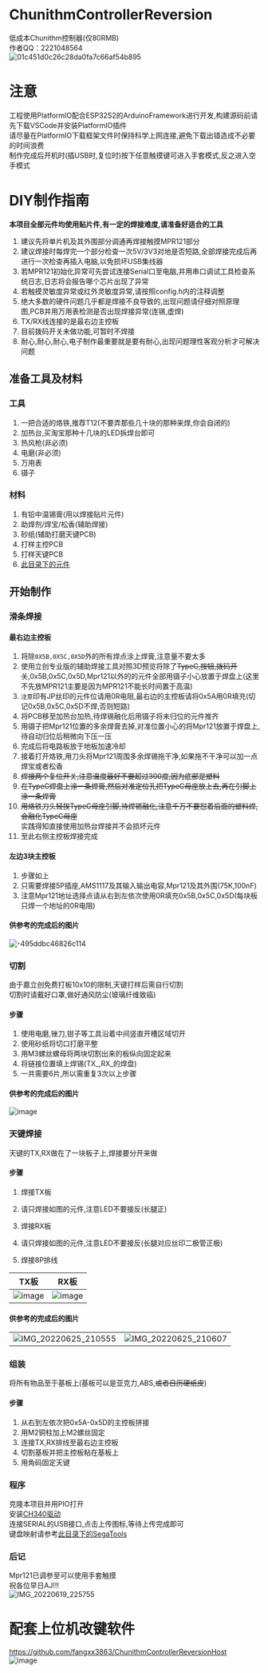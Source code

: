 # ChunithmControllerReversion  
低成本Chunithm控制器(仅80RMB)  
作者QQ：2221048564  
![01c451d0c26c28da0fa7c66af54b895](https://user-images.githubusercontent.com/48589001/174531189-dbdf7255-bfd1-4cbe-8069-07f8f9f01af1.jpg)

# 注意  
工程使用PlatformIO配合ESP32S2的ArduinoFramework进行开发,构建源码前请先下载VSCode并安装PlatformIO插件  
请尽量在PlatformIO下载框架文件时保持科学上网连接,避免下载出错造成不必要的时间浪费  
制作完成后开机时(插USB时,复位时)按下任意触摸键可进入手套模式,反之进入空手模式  

# DIY制作指南  
**本项目全部元件均使用贴片件,有一定的焊接难度,请准备好适合的工具**  
1. 建议先将单片机及其外围部分调通再焊接触摸MPR121部分  
2. 建议焊接时每焊完一个部分检查一次5V/3V3对地是否短路,全部焊接完成后再进行一次检查再插入电脑,以免损坏USB集线器  
3. 若MPR121初始化异常可先尝试连接Serial口至电脑,并用串口调试工具检查系统日志,日志将会报告哪个芯片出现了异常   
4. 若触摸灵敏度异常或红外灵敏度异常,请按照config.h内的注释调整  
5. 绝大多数的硬件问题几乎都是焊接不良导致的,出现问题请仔细对照原理图,PCB并用万用表检测是否出现焊接异常(连锡,虚焊)  
6. TX/RX线连接的是最右边主控板  
7. 目前拨码开关未做功能,可暂时不焊接  
8. 耐心,耐心,耐心,电子制作最重要就是要有耐心,出现问题理性客观分析才可解决问题  

## 准备工具及材料  
### 工具  
1. 一把合适的烙铁,推荐T12(不要弄那些几十块的那种来焊,你会自闭的)  
2. 加热台,买淘宝那种十几块的LED拆焊台即可  
3. 热风枪(非必须)
4. 电磨(非必须)
5. 万用表
6. 镊子

### 材料  
1. 有铅中温锡膏(用以焊接贴片元件)
2. 助焊剂/焊宝/松香(辅助焊接)
3. 砂纸(辅助打磨天键PCB)
4. 打样主控PCB
5. 打样天键PCB
6. [此目录下的元件](https://github.com/fangxx3863/ChunithmControllerReversion/tree/main/extra)

## 开始制作  
### 滑条焊接  
#### 最右边主控板
1. 将除`0X5B,0X5C,0X5D`外的所有焊点涂上焊膏,注意量不要太多  
2. 使用立创专业版的辅助焊接工具对照3D预览将除了~~TypeC,按钮,拨码开关~~,0x5B,0x5C,0x5D,Mpr121以外的的元件全部用镊子小心放置于焊盘上(这里不先放MPR121主要是因为MPR121不能长时间置于高温)  
3. `注意`印有JP丝印的元件位请用0R电阻,最右边的主控板请将0x5A用0R填充(切记0x5B,0x5C,0x5D不焊,否则短路)  
4. 将PCB移至加热台加热,待焊锡融化后用镊子将未归位的元件推齐  
5. 用镊子把Mpr121位置的多余焊膏去掉,对准位置小心的将Mpr121放置于焊盘上,待自动归位后稍微向下压一压  
6. 完成后将电路板放于地板加速冷却  
7. 接着打开烙铁,用刀头将Mpr121周围多余焊锡拖干净,如果拖不干净可以加一点焊宝或者松香  
8. ~~焊接两个复位开关,注意温度最好不要超过300度,因为底部是塑料~~  
9. ~~在TypeC焊盘上涂一条焊膏,然后对准定位孔把TypeC母座放上去,再在引脚上涂一条焊膏~~  
10. ~~用烙铁刀头轻挨TypeC母座引脚,待焊锡融化,注意千万不要怼着后面的塑料焊,会融化TypeC母座~~   
实践得知直接使用加热台焊接并不会损坏元件  
11. 至此右侧主控板焊接完成

#### 左边3块主控板  
1. 步骤如上
2. 只需要焊接5P插座,AMS1117及其输入输出电容,Mpr121及其外围(75K,100nF)
3. 注意Mpr121地址选择点请从右到左依次使用0R填充0x5B,0x5C,0x5D(每块板只焊一个地址的0R电阻)  

#### 供参考的完成后的图片   
![-495ddbc46826c114](https://user-images.githubusercontent.com/48589001/175773574-3582a1a7-644c-4c94-888d-0baa1c2bde74.jpg)

### 切割  
由于嘉立创免费打板10x10的限制,天键打样后需自行切割  
切割时请戴好口罩,做好通风防尘(玻璃纤维致癌)  

#### 步骤  
1. 使用电磨,锉刀,钳子等工具沿着中间竖直开槽区域切开  
2. 使用砂纸将切口打磨平整  
3. 用M3螺丝螺母将两块切割出来的板纵向固定起来  
4. 将链接位置填上焊锡(TX_,RX_的焊盘)  
5. 一共需要6片,所以需重复3次以上步骤  

#### 供参考的完成后的图片  
![image](https://user-images.githubusercontent.com/48589001/175773887-1db5d24e-37e9-4a01-ae09-b537d3138cfe.png)

### 天键焊接  
天键的TX,RX做在了一块板子上,焊接要分开来做
#### 步骤  
1. 焊接TX板
2. 请只焊接如图的元件,注意LED不要接反(长腿正)  

3. 焊接RX板
4. 请只焊接如图的元件,注意LED不要接反(长腿对应丝印二极管正极)  

5. 焊接8P排线

|TX板|RX板|
|--|--|
| ![image](https://user-images.githubusercontent.com/48589001/175774249-f796644b-7e97-4a42-ba95-194261c5f39f.png)  | ![image](https://user-images.githubusercontent.com/48589001/175774557-cf5d54c1-225d-42f8-a84e-1c6afd232392.png) |

#### 供参考的完成后的图片  
|||
|--|--|
| ![IMG_20220625_210555](https://user-images.githubusercontent.com/48589001/175774754-1382e351-0c62-4e46-b387-3400e5231a4f.jpg) | ![IMG_20220625_210607](https://user-images.githubusercontent.com/48589001/175774760-62d6334d-a372-413a-8dae-9a8e012174cc.jpg) |

### 组装  
将所有物品至于基板上(基板可以是亚克力,ABS,~~或者日历硬纸皮~~)
#### 步骤  
1. 从右到左依次把0x5A-0x5D的主控板拼接  
2. 用M2铜柱加上M2螺丝固定
3. 连接TX,RX排线至最右边主控板  
4. 切割基板并把主控板粘在基板上
5. 用角码固定天键

### 程序  
克隆本项目并用PIO打开  
安装[CH340驱动](https://github.com/fangxx3863/ChunithmControllerReversion/blob/main/extra/CH341SER.EXE)  
连接SERIAL的USB接口,点击上传图标,等待上传完成即可  
键盘映射请参考[此目录下的SegaTools](https://github.com/fangxx3863/ChunithmControllerReversion/tree/main/extra)  

### 后记  
Mpr121已调参至可以使用手套触摸  
祝各位早日AJ!!!  
![IMG_20220619_225755](https://user-images.githubusercontent.com/48589001/175777178-d6c7cfee-5464-4fc4-aea8-1edbff9c0c26.jpg)


# 配套上位机改键软件 
https://github.com/fangxx3863/ChunithmControllerReversionHost  
![image](https://user-images.githubusercontent.com/48589001/174819279-b126e2a4-ecf0-4bac-9959-3cc2d2d13013.png)
